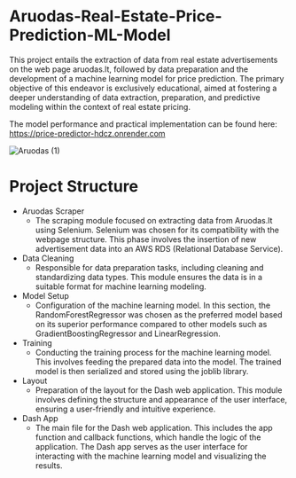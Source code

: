 # Aruodas-Real-Estate-Price-Prediction-ML-Model
This project entails the extraction of data from real estate advertisements on the web page aruodas.lt, followed by data preparation and the development of a machine learning model for price prediction. The primary objective of this endeavor is exclusively educational, aimed at fostering a deeper understanding of data extraction, preparation, and predictive modeling within the context of real estate pricing.

The model performance and practical implementation can be found here: https://price-predictor-hdcz.onrender.com

![Aruodas (1)](https://github.com/ruta-c/Aruodas-Real-Estate-Price-Prediction-ML-Model/assets/130843221/4f558225-ee3c-4bb9-ba9b-8b09c4dc3815)

# Project Structure
* Aruodas Scraper
  * The scraping module focused on extracting data from Aruodas.lt using Selenium. Selenium was chosen for its compatibility with the webpage structure. This phase involves the insertion of new advertisement data into an AWS RDS (Relational Database Service).
* Data Cleaning
  * Responsible for data preparation tasks, including cleaning and standardizing data types. This module ensures the data is in a suitable format for machine learning modeling.
* Model Setup
  * Configuration of the machine learning model. In this section, the RandomForestRegressor was chosen as the preferred model based on its superior performance compared to other models such as GradientBoostingRegressor and LinearRegression.
* Training
  * Conducting the training process for the machine learning model. This involves feeding the prepared data into the model. The trained model is then serialized and stored using the joblib library.
* Layout
  * Preparation of the layout for the Dash web application. This module involves defining the structure and appearance of the user interface, ensuring a user-friendly and intuitive experience.
* Dash App
  * The main file for the Dash web application. This includes the app function and callback functions, which handle the logic of the application. The Dash app serves as the user interface for interacting with the machine learning model and visualizing the results.
  
